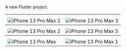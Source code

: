 

A new Flutter project.



<table>
  <tr>
    <th></th>
    <th></th>
  </tr>
  <tr>
    <td>
      <img src="https://github.com/user-attachments/assets/593d2b5a-5188-4c66-8949-59ff18fa0ada" alt="iPhone 13 Pro Max 2">
    </td>
    <td>
      <img src="https://github.com/user-attachments/assets/a1b45c26-2314-47b8-ba97-a6b79b2f7af7" alt="iPhone 13 Pro Max 3">
    </td>
  </tr>
  <tr>
    <th></th>
    <th></th>
  </tr>
  <tr>
    <td>
      <img src="https://github.com/user-attachments/assets/698b6603-0163-487b-9ad0-895b3b807fc0" alt="iPhone 13 Pro Max 2">
    </td>
    <td>
      <img src="https://github.com/user-attachments/assets/3786086e-a719-4ca5-b36d-f2109588cbd8" alt="iPhone 13 Pro Max 3">
    </td>
  </tr>
  <tr>
    <th></th>
    <th></th>
  </tr>
  <tr>
    <td>
      <img src="https://github.com/user-attachments/assets/6ccaf0ab-3c92-4d3f-b6de-a1719e7f2e1e" alt="iPhone 13 Pro Max">
    </td>
    <td>
      <img src="https://github.com/user-attachments/assets/ae23f76d-e52b-4123-9bae-ab8a7b8c2d52" alt="iPhone 13 Pro Max 1">
    </td>
  </tr>
</table>

